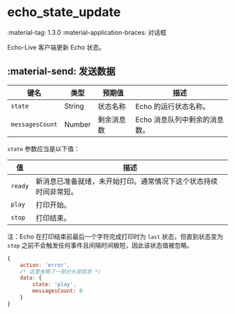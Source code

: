 # echo_state_update

<span class="feature-tag" title="最早可用版本" markdown>
    <span class="icon">:material-tag:</span>
    <span class="text">1.3.0</span>
</span>
<span class="feature-tag" title="终端类型" markdown>
    <span class="icon">:material-application-braces:</span>
    <span class="text">对话框</span>
</span>

Echo-Live 客户端更新 Echo 状态。

## :material-send: 发送数据
| 键名 | 类型 | 预期值 | 描述 |
| - | - | - | - |
| `state` | String | 状态名称 | Echo 的运行状态名称。 |
| `messagesCount` | Number | 剩余消息数 | Echo 消息队列中剩余的消息数。 |

`state` 参数应当是以下值：

| 值 | 描述 |
| - | - |
| `ready` | 新消息已准备就绪，未开始打印。通常情况下这个状态持续时间非常短。 |
| `play` | 打印开始。 |
| `stop` | 打印结束。 |

注：Echo 在打印结束前最后一个字符完成打印时为 `last` 状态，但直到状态变为 `stop` 之前不会触发任何事件且间隔时间极短，因此该状态值被忽略。

``` javascript title="示例"
{
    action: 'error',
    /* 这里省略了一部分头部信息 */ 
    data: {
        state: 'play',
        messagesCount: 0
    }
}
```